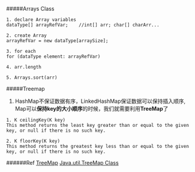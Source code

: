 

#####Arrays Class


```
1. declare Array variables
dataType[] arrayRefVar;    //int[] arr; char[] charArr...

2. create Array
arrayRefVar = new dataType[arraySize];

3. for each
for (dataType element: arrayRefVar)

4. arr.length

5. Arrays.sort(arr)

```

#####Treemap
1. HashMap不保证数据有序，LinkedHashMap保证数据可以保持插入顺序, Map可以**保持key的大小顺序**的时候，我们就需要利用**TreeMap**了


```
1. K ceilingKey(K key)
This method returns the least key greater than or equal to the given key, or null if there is no such key.

2. K floorKey(K key)
This method returns the greatest key less than or equal to the given key, or null if there is no such key.
```


######Ref
[TreeMap](http://wiki.jikexueyuan.com/project/java-enhancement/java-twentyseven.html)
[Java.util.TreeMap Class](https://www.tutorialspoint.com/java/util/java_util_treemap.htm)
